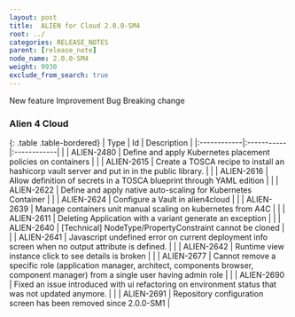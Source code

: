 ```yaml
---
layout: post
title:  ALIEN for Cloud 2.0.0-SM4
root: ../
categories: RELEASE_NOTES
parent: [release_note]
node_name: 2.0.0-SM4
weight: 9930
exclude_from_search: true
---
```





<i class="fa fa-plus text-success"></i> New feature <i class="fa fa-level-up text-primary"></i> Improvement  <i class="fa fa-bug text-danger"></i> Bug <i class="fa fa-exclamation-triangle text-warning"></i> Breaking change


### Alien 4 Cloud



  {: .table .table-bordered}
  | Type        | Id         | Description |
  |:------------|:-----------|:------------|
    |  <i class="fa fa-plus text-success"></i> | ALIEN-2480 | Define and apply Kubernetes placement policies on containers  |
    |  <i class="fa fa-plus text-success"></i> | ALIEN-2615 | Create a TOSCA recipe to install an hashicorp vault server and put in in the public library.  |
    |  <i class="fa fa-plus text-success"></i> | ALIEN-2616 | Allow definition of secrets in a TOSCA blueprint through YAML edition  |
    |  <i class="fa fa-plus text-success"></i> | ALIEN-2622 | Define and apply native auto-scaling for Kubernetes Container  |
    |  <i class="fa fa-plus text-success"></i> | ALIEN-2624 | Configure a Vault in alien4cloud  |
    |  <i class="fa fa-plus text-success"></i> | ALIEN-2639 | Manage containers unit manual scaling on kubernetes from A4C  |
        |  <i class="fa fa-bug text-danger"></i> | ALIEN-2611 | Deleting Application with a variant generate an exception  |
    |  <i class="fa fa-bug text-danger"></i> | ALIEN-2640 | [Technical] NodeType/PropertyConstraint cannot be cloned  |
    |  <i class="fa fa-bug text-danger"></i> | ALIEN-2641 | Javascript undefined error on current deployment info screen when no output attribute is defined.  |
    |  <i class="fa fa-bug text-danger"></i> | ALIEN-2642 | Runtime view instance click to see details is broken  |
    |  <i class="fa fa-bug text-danger"></i> | ALIEN-2677 | Cannot remove a specific role (application manager, architect, components browser, component manager) from a single user having admin role  |
    |  <i class="fa fa-bug text-danger"></i> | ALIEN-2690 | Fixed an issue introduced with ui refactoring on environment status that was not updated anymore.  |
    |  <i class="fa fa-bug text-danger"></i> | ALIEN-2691 | Repository configuration screen has been removed since 2.0.0-SM1  |
  

